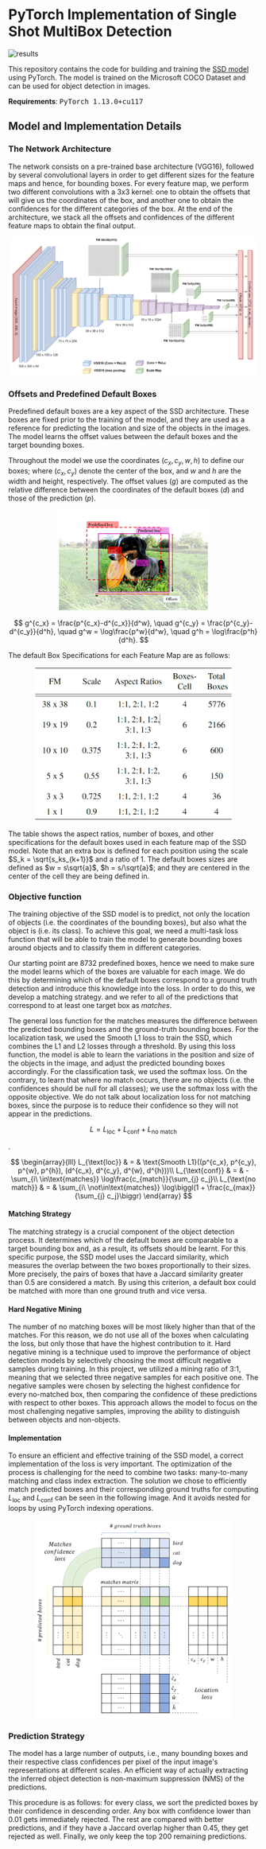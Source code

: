 # PyTorch Implementation of Single Shot MultiBox Detection

![results](Images/resultados.png)

This repository contains the code for building and training the [SSD model](https://arxiv.org/abs/1512.02325) using PyTorch. The model is trained on the Microsoft COCO Dataset and can be used for object detection in images.

**Requirements**: <tt>PyTorch 1.13.0+cu117</tt>

## Model and Implementation Details

### The Network Architecture

The network consists on a pre-trained base architecture (VGG16), followed by several convolutional layers in order to get different sizes for the feature maps and hence, for bounding boxes. For every feature map, we perform two different convolutions with a 3x3 kernel: one to obtain the offsets that will give us the coordinates of the box, and another one to obtain the confidences for the different categories of the box. At the end of the architecture, we stack all the offsets and confidences of the different feature maps to obtain the final output.

![architecture](Images/SSD_architecture.png)


### Offsets and Predefined Default Boxes

Predefined default boxes are a key aspect of the SSD architecture. These boxes are fixed prior to the training of the model, and they are used as a reference for predicting the location and size of the objects in the images. The model learns the offset values between the default boxes and the target bounding boxes.

Throughout the model we use the coordinates $(c_x, c_y, w, h)$ to define our boxes; where $(c_x, c_y)$ denote the center of the box, and $w$ and $h$ are the width and height, respectively. The offset values ($g$) are computed as the relative difference between the coordinates of the default boxes ($d$) and those of the prediction ($p$).

<div align="center">
  <img src="Images/offsets_perrete2.PNG" alt="image" width="300"/>
</div>

$$
g^{c_x} = \frac{p^{c_x}-d^{c_x}}{d^w}, 
\quad g^{c_y} = \frac{p^{c_y}-d^{c_y}}{d^h},
\quad g^w = \log\frac{p^w}{d^w},
\quad g^h = \log\frac{p^h}{d^h}.
$$

The default Box Specifications for each Feature Map are as follows:

<div align="center">
  <img src="Images/default_boxes.PNG" alt="default_boxes" width="400"/>
</div>

The table shows the aspect ratios, number of boxes, and other specifications for the default boxes used in each feature map of the SSD model. Note that an extra box is defined for each position using the scale $S_k = \sqrt{s_ks_{k+1}}$ and a ratio of 1. The default boxes sizes are defined as $w = s\sqrt{a}$, $h = s/\sqrt{a}$; and they are centered in the center of the cell they are being defined in.

### Objective function

The training objective of the SSD model is to predict, not only the location of objects (i.e. the coordinates of the bounding boxes), but also what the object is (i.e. its class). To achieve this goal, we need a multi-task loss function that will be able to train the model to generate bounding boxes around objects and to classify them in different categories.

Our starting point are 8732 predefined boxes, hence we need to make sure the model learns which of the boxes are valuable for each image. We do this by determining which of the default boxes correspond to a ground truth detection and introduce this knowledge into the loss. In order to do this, we develop a matching strategy. and we refer to all of the predictions that correspond to at least one target box as _matches_.

The general loss function for the matches measures the difference between the predicted bounding boxes and the ground-truth bounding boxes. For the localization task, we used the Smooth L1 loss to train the SSD, which combines the L1 and L2 losses through a threshold. By using this loss function, the model is able to learn the variations in the position and size of the objects in the image, and adjust the predicted bounding boxes accordingly. For the classification task, we used the softmax loss. On the contrary, to learn that where no match occurs, there are no objects (i.e. the confidences should be null for all classes); we use the softmax loss with the opposite objective. We do not talk about localization loss for not matching boxes, since the purpose is to reduce their confidence so they will not appear in the predictions.

$$
    L = L_{\text{loc}} + L_{\text{conf}} + L_{\text{no match}}
$$

.

$$
\begin{array}{lll}
      L_{\text{loc}} & = & \text{Smooth L1}((p^{c_x}, p^{c_y}, p^{w}, p^{h}), (d^{c_x}, d^{c_y}, d^{w}, d^{h}))\\
      L_{\text{conf}} & = & - \sum_{i\ \in\text{matches}} \log\frac{c_{match}}{\sum_{j} c_j}\\
      L_{\text{no match}} & = & \sum_{i\ \not\in\text{matches}} \log\biggl(1 + \frac{c_{max}}{\sum_{j} c_j}\biggr)
\end{array}
$$



#### Matching Strategy
The matching strategy is a crucial component of the object detection process. It determines which of the default boxes are comparable to a target bounding box and, as a result, its offsets should be learnt. For this specific purpose, the SSD model uses the Jaccard similarity, which measures the overlap between the two boxes proportionally to their sizes. More precisely, the pairs of boxes that have a Jaccard similarity greater than 0.5 are considered a match. By using this criterion, a default box could be matched with more than one ground truth and vice versa.

#### Hard Negative Mining
The number of no matching boxes will be most likely higher than that of the matches. For this reason, we do not use all of the boxes when calculating the loss, but only those that have the highest contribution to it. Hard negative mining is a technique used to improve the performance of object detection models by selectively choosing the most difficult negative samples during training. In this project, we utilized a mining ratio of 3:1, meaning that we selected three negative samples for each positive one. The negative samples were chosen by selecting the highest confidence for every no-matched box, then comparing the confidence of these predictions with respect to other boxes. This approach allows the model to focus on the most challenging negative samples, improving the ability to distinguish between objects and non-objects.

#### Implementation
To ensure an efficient and effective training of the SSD model, a correct implementation of the loss is very important. The optimization of the process is challenging for the need to combine two tasks: many-to-many matching and class index extraction. The solution we chose to efficiently match predicted boxes and their corresponding ground truths for computing $L_{\text{loc}} \text{ and } L_{\text{conf}}$ can be seen in the following image. And it avoids nested for loops by using PyTorch indexing operations.

<div align="center">
  <img src="Images/loss3matrix_schema.png" alt="matching" width="400"/>
</div>

### Prediction Strategy

The model has a large number of outputs, i.e., many bounding boxes and their respective class confidences per pixel of the input image's representations at different scales. An efficient way of actually extracting the inferred object detection is non-maximum suppression (NMS) of the predictions.

This procedure is as follows: for every class, we sort the predicted boxes by their confidence in descending order. Any box with confidence lower than 0.01 gets immediately rejected. The rest are compared with better predictions, and if they have a Jaccard overlap higher than 0.45, they get rejected as well. Finally, we only keep the top 200 remaining predictions.
